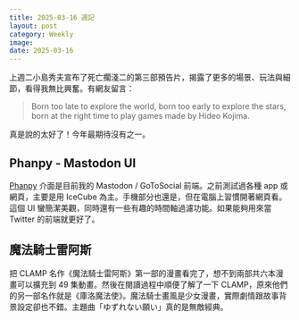 ```yaml
---
title: 2025-03-16 週記
layout: post
category: Weekly
image: 
date: 2025-03-16
---
```

上週二小島秀夫宣布了死亡擱淺二的第三部預告片，揭露了更多的場景、玩法與細節，看得我無比興奮。有網友留言：

> Born too late to explore the world, born too early to explore the stars, born at the right time to play games made by Hideo Kojima.

真是說的太好了！今年最期待沒有之一。

## Phanpy - Mastodon UI

[Phanpy](https://phanpy.social) 介面是目前我的 Mastodon / GoToSocial 前端。之前測試過各種 app 或網頁，主要是用 IceCube 為主。手機部分也還是，但在電腦上習慣開著網頁看。這個 UI 蠻簡潔美觀，同時還有一些有趣的時間軸過濾功能。如果能夠用來當 Twitter 的前端就更好了。

## 魔法騎士雷阿斯

把 CLAMP 名作《魔法騎士雷阿斯》第一部的漫畫看完了，想不到兩部共六本漫畫可以擴充到 49 集動畫。然後在閱讀過程中順便了解了一下 CLAMP，原來他們的另一部名作就是《庫洛魔法使》。魔法騎士畫風是少女漫畫，實際劇情跟故事背景設定卻也不錯。主題曲「ゆずれない願い」真的是無敵經典。